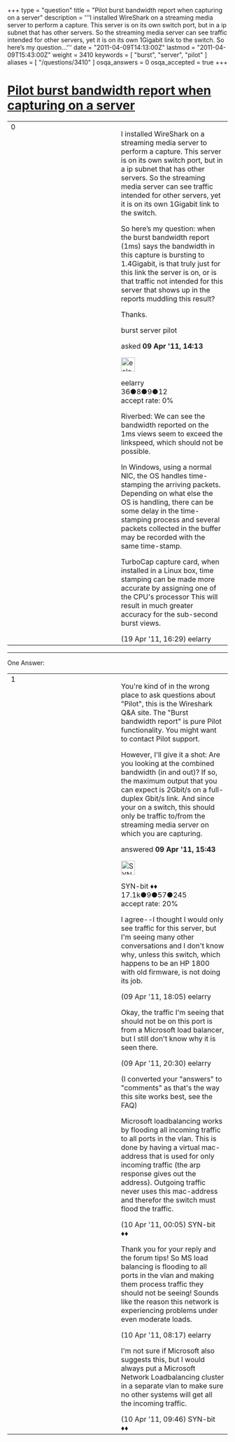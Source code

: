 +++
type = "question"
title = "Pilot burst bandwidth report when capturing on a server"
description = '''I installed WireShark on a streaming media server to perform a capture. This server is on its own switch port, but in a ip subnet that has other servers. So the streaming media server can see traffic intended for other servers, yet it is on its own 1Gigabit link to the switch.  So here’s my question...'''
date = "2011-04-09T14:13:00Z"
lastmod = "2011-04-09T15:43:00Z"
weight = 3410
keywords = [ "burst", "server", "pilot" ]
aliases = [ "/questions/3410" ]
osqa_answers = 0
osqa_accepted = true
+++

<div class="headNormal">

# [Pilot burst bandwidth report when capturing on a server](/questions/3410/pilot-burst-bandwidth-report-when-capturing-on-a-server)

</div>

<div id="main-body">

<div id="askform">

<table id="question-table" style="width:100%;"><colgroup><col style="width: 50%" /><col style="width: 50%" /></colgroup><tbody><tr class="odd"><td style="width: 30px; vertical-align: top"><div class="vote-buttons"><div id="post-3410-score" class="post-score" title="current number of votes">0</div><div id="favorite-count" class="favorite-count"></div></div></td><td><div id="item-right"><div class="question-body"><p>I installed WireShark on a streaming media server to perform a capture. This server is on its own switch port, but in a ip subnet that has other servers. So the streaming media server can see traffic intended for other servers, yet it is on its own 1Gigabit link to the switch.</p><p>So here’s my question: when the burst bandwidth report (1ms) says the bandwidth in this capture is bursting to 1.4Gigabit, is that truly just for this link the server is on, or is that traffic not intended for this server that shows up in the reports muddling this result?</p><p>Thanks.</p></div><div id="question-tags" class="tags-container tags">burst server pilot</div><div id="question-controls" class="post-controls"></div><div class="post-update-info-container"><div class="post-update-info post-update-info-user"><p>asked <strong>09 Apr '11, 14:13</strong></p><img src="https://secure.gravatar.com/avatar/7df3f9a4b16eae9f77feb6eabe92919e?s=32&amp;d=identicon&amp;r=g" class="gravatar" width="32" height="32" alt="eelarry&#39;s gravatar image" /><p>eelarry<br />
<span class="score" title="36 reputation points">36</span><span title="8 badges"><span class="badge1">●</span><span class="badgecount">8</span></span><span title="9 badges"><span class="silver">●</span><span class="badgecount">9</span></span><span title="12 badges"><span class="bronze">●</span><span class="badgecount">12</span></span><br />
<span class="accept_rate" title="Rate of the user&#39;s accepted answers">accept rate:</span> <span title="eelarry has no accepted answers">0%</span></p></div></div><div id="comments-container-3410" class="comments-container"><span id="3624"></span><div id="comment-3624" class="comment"><div id="post-3624-score" class="comment-score"></div><div class="comment-text"><p>Riverbed: We can see the bandwidth reported on the 1ms views seem to exceed the linkspeed, which should not be possible.</p><p>In Windows, using a normal NIC, the OS handles time-stamping the arriving packets. Depending on what else the OS is handling, there can be some delay in the time-stamping process and several packets collected in the buffer may be recorded with the same time-stamp.<br />
</p><p>TurboCap capture card, when installed in a Linux box, time stamping can be made more accurate by assigning one of the CPU's processor This will result in much greater accuracy for the sub-second burst views.</p></div><div id="comment-3624-info" class="comment-info"><span class="comment-age">(19 Apr '11, 16:29)</span> eelarry</div></div></div><div id="comment-tools-3410" class="comment-tools"></div><div class="clear"></div><div id="comment-3410-form-container" class="comment-form-container"></div><div class="clear"></div></div></td></tr></tbody></table>

------------------------------------------------------------------------

<div class="tabBar">

<span id="sort-top"></span>

<div class="headQuestions">

One Answer:

</div>

</div>

<span id="3411"></span>

<div id="answer-container-3411" class="answer accepted-answer">

<table style="width:100%;"><colgroup><col style="width: 50%" /><col style="width: 50%" /></colgroup><tbody><tr class="odd"><td style="width: 30px; vertical-align: top"><div class="vote-buttons"><div id="post-3411-score" class="post-score" title="current number of votes">1</div></div></td><td><div class="item-right"><div class="answer-body"><p>You're kind of in the wrong place to ask questions about "Pilot", this is the Wireshark Q&amp;A site. The "Burst bandwidth report" is pure Pilot functionality. You might want to contact Pilot support.</p><p>However, I'll give it a shot: Are you looking at the combined bandwidth (in and out)? If so, the maximum output that you can expect is 2Gbit/s on a full-duplex Gbit/s link. And since your on a switch, this should only be traffic to/from the streaming media server on which you are capturing.</p></div><div class="answer-controls post-controls"></div><div class="post-update-info-container"><div class="post-update-info post-update-info-user"><p>answered <strong>09 Apr '11, 15:43</strong></p><img src="https://secure.gravatar.com/avatar/7901a94d8fdd1f9f47cda9a32fcfa177?s=32&amp;d=identicon&amp;r=g" class="gravatar" width="32" height="32" alt="SYN-bit&#39;s gravatar image" /><p>SYN-bit ♦♦<br />
<span class="score" title="17094 reputation points"><span>17.1k</span></span><span title="9 badges"><span class="badge1">●</span><span class="badgecount">9</span></span><span title="57 badges"><span class="silver">●</span><span class="badgecount">57</span></span><span title="245 badges"><span class="bronze">●</span><span class="badgecount">245</span></span><br />
<span class="accept_rate" title="Rate of the user&#39;s accepted answers">accept rate:</span> <span title="SYN-bit has 174 accepted answers">20%</span> </br></p></div></div><div id="comments-container-3411" class="comments-container"><span id="3412"></span><div id="comment-3412" class="comment"><div id="post-3412-score" class="comment-score"></div><div class="comment-text"><p>I agree--I thought I would only see traffic for this server, but I'm seeing many other conversations and I don't know why, unless this switch, which happens to be an HP 1800 with old firmware, is not doing its job.</p></div><div id="comment-3412-info" class="comment-info"><span class="comment-age">(09 Apr '11, 18:05)</span> eelarry</div></div><span id="3414"></span><div id="comment-3414" class="comment"><div id="post-3414-score" class="comment-score"></div><div class="comment-text"><p>Okay, the traffic I'm seeing that should not be on this port is from a Microsoft load balancer, but I still don't know why it is seen there.</p></div><div id="comment-3414-info" class="comment-info"><span class="comment-age">(09 Apr '11, 20:30)</span> eelarry</div></div><span id="3415"></span><div id="comment-3415" class="comment"><div id="post-3415-score" class="comment-score"></div><div class="comment-text"><p>(I converted your "answers" to "comments" as that's the way this site works best, see the FAQ)</p><p>Microsoft loadbalancing works by flooding all incoming traffic to all ports in the vlan. This is done by having a virtual mac-address that is used for only incoming traffic (the arp response gives out the address). Outgoing traffic never uses this mac-address and therefor the switch must flood the traffic.</p></div><div id="comment-3415-info" class="comment-info"><span class="comment-age">(10 Apr '11, 00:05)</span> SYN-bit ♦♦</div></div><span id="3421"></span><div id="comment-3421" class="comment"><div id="post-3421-score" class="comment-score"></div><div class="comment-text"><p>Thank you for your reply and the forum tips! So MS load balancing is flooding to all ports in the vlan and making them process traffic they should not be seeing! Sounds like the reason this network is experiencing problems under even moderate loads.</p></div><div id="comment-3421-info" class="comment-info"><span class="comment-age">(10 Apr '11, 08:17)</span> eelarry</div></div><span id="3424"></span><div id="comment-3424" class="comment"><div id="post-3424-score" class="comment-score"></div><div class="comment-text"><p>I'm not sure if Microsoft also suggests this, but I would always put a Microsoft Network Loadbalancing cluster in a separate vlan to make sure no other systems will get all the incoming traffic.</p></div><div id="comment-3424-info" class="comment-info"><span class="comment-age">(10 Apr '11, 09:46)</span> SYN-bit ♦♦</div></div></div><div id="comment-tools-3411" class="comment-tools"></div><div class="clear"></div><div id="comment-3411-form-container" class="comment-form-container"></div><div class="clear"></div></div></td></tr></tbody></table>

</div>

<div class="paginator-container-left">

</div>

</div>

</div>

